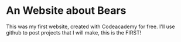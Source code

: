 # An Website about Bears
This was my first website, created with Codeacademy for free. I'll use github to post projects that I will make, this is the FIRST!

